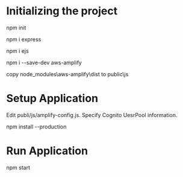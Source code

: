 

# Initializing the project

npm init

npm i express

npm i ejs

npm i --save-dev aws-amplify

copy node_modules\aws-amplify\dist to public\js

# Setup Application

Edit publi/js/amplify-config.js. Specify Cognito UesrPool information.

npm install --production

# Run Application

npm start